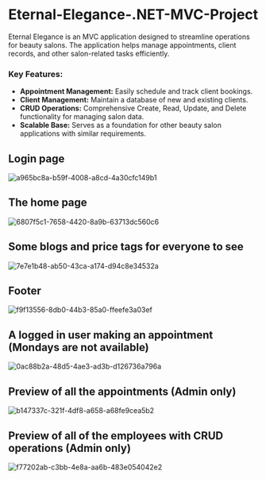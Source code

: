 # Eternal-Elegance-.NET-MVC-Project
Eternal Elegance is an MVC application designed to streamline operations for beauty salons. The application helps manage appointments, client records, and other salon-related tasks efficiently.

### Key Features:
- **Appointment Management:** Easily schedule and track client bookings.
- **Client Management:** Maintain a database of new and existing clients.
- **CRUD Operations:** Comprehensive Create, Read, Update, and Delete functionality for managing salon data.
- **Scalable Base:** Serves as a foundation for other beauty salon applications with similar requirements.

## Login page
![a965bc8a-b59f-4008-a8cd-4a30cfc149b1](https://github.com/user-attachments/assets/0269e85d-0dc7-40f6-92d0-1f9ab2bf8aed)

## The home page
 ![6807f5c1-7658-4420-8a9b-63713dc560c6](https://github.com/user-attachments/assets/5c474f66-a8b7-4e6b-9baa-acf483540f9d)

## Some blogs and price tags for everyone to see
![7e7e1b48-ab50-43ca-a174-d94c8e34532a](https://github.com/user-attachments/assets/1879683b-d8ff-4809-a5c4-8670de9e5915)

## Footer
![f9f13556-8db0-44b3-85a0-ffeefe3a03ef](https://github.com/user-attachments/assets/890dc35a-7103-4bad-a699-d9ede151cba3)

## A logged in user making an appointment (Mondays are not available)
![0ac88b2a-48d5-4ae3-ad3b-d126736a796a](https://github.com/user-attachments/assets/6c6faaa3-7170-41dd-8145-795c24a047c4)

## Preview of all the appointments (Admin only)
![b147337c-321f-4df8-a658-a68fe9cea5b2](https://github.com/user-attachments/assets/b2506985-eab6-4112-8e5f-e50bdb8b9e06)

## Preview of all of the employees with CRUD operations (Admin only)
![f77202ab-c3bb-4e8a-aa6b-483e054042e2](https://github.com/user-attachments/assets/b648da22-8515-4d83-96e2-c22411adeecb)

